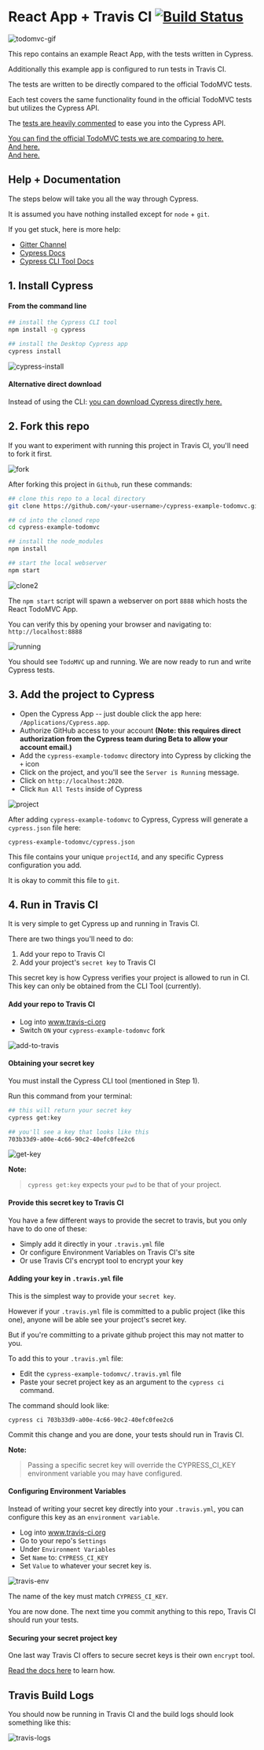 # React App + Travis CI [![Build Status](https://travis-ci.org/cypress-io/cypress-example-todomvc.svg)](https://travis-ci.org/cypress-io/cypress-example-todomvc)

![todomvc-gif](https://cloud.githubusercontent.com/assets/1268976/12985445/ad168098-d0c0-11e5-94e7-2f2e619bae93.gif)

This repo contains an example React App, with the tests written in Cypress.

Additionally this example app is configured to run tests in Travis CI.

The tests are written to be directly compared to the official TodoMVC tests.

Each test covers the same functionality found in the official TodoMVC tests but utilizes the Cypress API.

The [tests are heavily commented](tests/app_spec.js) to ease you into the Cypress API.

[You can find the official TodoMVC tests we are comparing to here.](https://github.com/tastejs/todomvc/blob/master/tests/test.js) <br>
[And here.](https://github.com/tastejs/todomvc/blob/master/tests/page.js) <br>
[And here.](https://github.com/tastejs/todomvc/blob/master/tests/testOperations.js)

## Help + Documentation

The steps below will take you all the way through Cypress.

It is assumed you have nothing installed except for `node` + `git`.

If you get stuck, here is more help:

* [Gitter Channel](https://gitter.im/cypress-io/cypress)
* [Cypress Docs](https://docs.cypress.io)
* [Cypress CLI Tool Docs](https://github.com/cypress-io/cypress-cli)

## 1. Install Cypress

#### From the command line

```bash
## install the Cypress CLI tool
npm install -g cypress

## install the Desktop Cypress app
cypress install
```

![cypress-install](https://cloud.githubusercontent.com/assets/1268976/9279271/5c3826ba-4284-11e5-969b-91b0c27a8dee.gif)

#### Alternative direct download

Instead of using the CLI: [you can download Cypress directly here.](http://download.cypress.io/latest)

## 2. Fork this repo

If you want to experiment with running this project in Travis CI, you'll need to fork it first.

![fork](https://cloud.githubusercontent.com/assets/1268976/9286781/b0725c06-42c9-11e5-8fdd-c48fa3474cdf.gif)

After forking this project in `Github`, run these commands:

```bash
## clone this repo to a local directory
git clone https://github.com/<your-username>/cypress-example-todomvc.git

## cd into the cloned repo
cd cypress-example-todomvc

## install the node_modules
npm install

## start the local webserver
npm start
```

![clone2](https://cloud.githubusercontent.com/assets/1268976/9284202/b42221f0-42a7-11e5-9de6-5a3855046425.gif)

The `npm start` script will spawn a webserver on port `8888` which hosts the React TodoMVC App.

You can verify this by opening your browser and navigating to: `http://localhost:8888`

![running](https://cloud.githubusercontent.com/assets/1268976/9286788/dcd012d4-42c9-11e5-9aeb-6bd382c4c49a.gif)

You should see `TodoMVC` up and running. We are now ready to run and write Cypress tests.

## 3. Add the project to Cypress

* Open the Cypress App -- just double click the app here: `/Applications/Cypress.app`.
* Authorize GitHub access to your account **(Note: this requires direct authorization from the Cypress team during Beta to allow your account email.)**
* Add the `cypress-example-todomvc` directory into Cypress by clicking the `+` icon
* Click on the project, and you'll see the `Server is Running` message.
* Click on `http://localhost:2020`.
* Click `Run All Tests` inside of Cypress

![project](https://cloud.githubusercontent.com/assets/1268976/9286780/adad94b8-42c9-11e5-9a67-df7abb87fac0.gif)

After adding `cypress-example-todomvc` to Cypress, Cypress will generate a `cypress.json` file here:

```
cypress-example-todomvc/cypress.json
```

This file contains your unique `projectId`, and any specific Cypress configuration you add.

It is okay to commit this file to `git`.

## 4. Run in Travis CI

It is very simple to get Cypress up and running in Travis CI.

There are two things you'll need to do:

1. Add your repo to Travis CI
2. Add your project's `secret key` to Travis CI

This secret key is how Cypress verifies your project is allowed to run in CI. This key can only be obtained from the CLI Tool (currently).

#### Add your repo to Travis CI

* Log into www.travis-ci.org
* Switch `ON` your `cypress-example-todomvc` fork

![add-to-travis](https://cloud.githubusercontent.com/assets/1268976/9291524/8e97f74c-4393-11e5-82af-ec1a52cf2c65.gif)

#### Obtaining your secret key

You must install the Cypress CLI tool (mentioned in Step 1).

Run this command from your terminal:

```bash
## this will return your secret key
cypress get:key
```

```bash
## you'll see a key that looks like this
703b33d9-a00e-4c66-90c2-40efc0fee2c6
```

![get-key](https://cloud.githubusercontent.com/assets/1268976/9291525/8ea13f28-4393-11e5-955e-1a41fee12f5f.gif)

**Note:**
> `cypress get:key` expects your `pwd` to be that of your project.

#### Provide this secret key to Travis CI

You have a few different ways to provide the secret to travis, but you only have to do one of these:

* Simply add it directly in your `.travis.yml` file
* Or configure Environment Variables on Travis CI's site
* Or use Travis CI's encrypt tool to encrypt your key

#### Adding your key in `.travis.yml` file

This is the simplest way to provide your `secret key`.

However if your `.travis.yml` file is committed to a public project (like this one), anyone will be able see your project's secret key.

But if you're committing to a private github project this may not matter to you.

To add this to your `.travis.yml` file:

* Edit the `cypress-example-todomvc/.travis.yml` file
* Paste your secret project key as an argument to the `cypress ci` command.

The command should look like:

```
cypress ci 703b33d9-a00e-4c66-90c2-40efc0fee2c6
```

Commit this change and you are done, your tests should run in Travis CI.

**Note:**
> Passing a specific secret key will override the CYPRESS_CI_KEY environment variable you may have configured.

#### Configuring Environment Variables

Instead of writing your secret key directly into your `.travis.yml`, you can configure this key as an `environment variable`.

* Log into www.travis-ci.org
* Go to your repo's `Settings`
* Under `Environment Variables`
* Set `Name` to: `CYPRESS_CI_KEY`
* Set `Value` to whatever your secret key is.

![travis-env](https://cloud.githubusercontent.com/assets/1268976/9291526/8ea17e84-4393-11e5-84bf-a167c2f1fedf.gif)

The name of the key must match `CYPRESS_CI_KEY`.

You are now done. The next time you commit anything to this repo, Travis CI should run your tests.

#### Securing your secret project key

One last way Travis CI offers to secure secret keys is their own `encrypt` tool.

[Read the docs here](http://docs.travis-ci.com/user/encryption-keys/) to learn how.

## Travis Build Logs

You should now be running in Travis CI and the build logs should look something like this:

![travis-logs](https://cloud.githubusercontent.com/assets/1268976/9291527/8ea21024-4393-11e5-86b7-80e3b5d1047e.gif)
